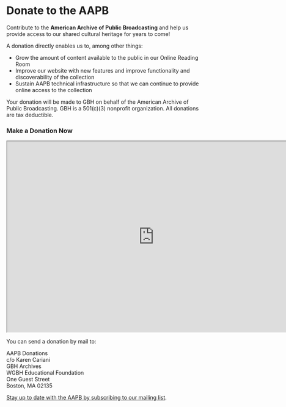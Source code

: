 # Donate to the AAPB

Contribute to the **American Archive of Public Broadcasting** and help us provide access to our shared cultural heritage for years to come!

A donation directly enables us to, among other things:

-	Grow the amount of content available to the public in our Online Reading Room
-	Improve our website with new features and improve functionality and discoverability of the collection
-	Sustain AAPB technical infrastructure so that we can continue to provide online access to the collection

Your donation will be made to GBH on behalf of the American Archive of Public Broadcasting. GBH is a 501(c)(3) nonprofit organization. All donations are tax deductible.

### Make a Donation Now


<iframe src="https://api.payaconnect.com/hostedpaymentpage?id=11ed11cbc0e472f88991f69e&data=U2FsdGVkX18xMWVkMTFjYvG%2FHhQoxJRqLHpvIq5inyefByjtXuLrPjJNREmvcNOZWLZhsb%2FP5rk2OOsUjxwknw%3D%3D" style="height:500px;width:80vw" title="Iframe Example"></iframe>



You can send a donation by mail to:

AAPB Donations<br/>
c/o Karen Cariani<br/>
GBH Archives<br/>
WGBH Educational Foundation<br/>
One Guest Street<br/>
Boston, MA 02135

[Stay up to date with the AAPB by subscribing to our mailing list](/about-the-american-archive/newsletter).
